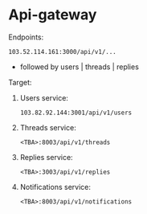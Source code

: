 # Api-gateway

Endpoints:

```
103.52.114.161:3000/api/v1/...
```

- followed by users | threads | replies

Target:

1. Users service:
   ```
   103.82.92.144:3001/api/v1/users
   ```
2. Threads service:
   ```
   <TBA>:8003/api/v1/threads
   ```
3. Replies service:
   ```
   <TBA>:3003/api/v1/replies
   ```
4. Notifications service:
   ```
   <TBA>:8003/api/v1/notifications
   ```
